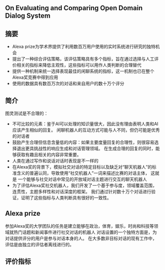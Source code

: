 ## On Evaluating and Comparing Open Domain Dialog System
## 摘要
- Alexa prize为学术界提供了利用数百万用户使用的实时系统进行研究的独特机会
- 提出了一种综合评估策略，该评估策略具有多个指标，旨在通过选择与人工评价相关的指标来降低主观性，这些指标可以用作人类判断的合理替代
- 提供一种机制来统一选择表现最佳的闲聊系统的指标，这一机制也已在整个Alexa奖竞赛中得到应用
- 使用的数据具有数百万次的对话和来自用户的数十万个评分

## 简介
图灵测试是不合理的：
- 不可比较的元素：鉴于AI可以处理的知识量很大，因此没有理由表明人类和AI应该产生相似的回复。 
闲聊机器人的互动方式可能与人不同，但仍可能是优秀的对话者
- 鼓励产生合理但信息含量低的内容：如果主要度量回复的合理性，则很容易选择退出更具挑战性的响应生成和对话管理领域。 
在生成合理的回复的同时，能够获取有趣且相关的内容非常重要。
- 人类在通过写作和说话对话时表现是不一样的
- 在Alexa奖的背景下，模拟社交对话的特定目标以及缺乏对“聊天机器人”的标准含义的普遍认同，导致使用“社交机器人”一词来描述比赛的对话主体，
这就是 一个能够与社交对话中常见的开放域对话主题进行交互的聊天机器人
- 为了评估Alexa奖社交机器人，我们开发了一个基于参与度，领域覆盖范围，连贯性，主题多样性和对话深度的框架。 
我们通过针对数十万个对话进行验证，证明了这些指标与人类判断具有很好的一致性。

## Alexa prize
参加Alexa奖的大学团队的任务是建立能够在政治，体育，娱乐，时尚和科技等领域就热门话题和新闻事件进行社交对话的机器人
对话设置的一个独特方面是，为对话提供评分的用户是参与对话本身的人。 在大多数非目标对话的现有工作中，评估是由独立的评估者离线进行的。

## 评价指标
